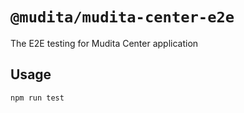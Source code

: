 # `@mudita/mudita-center-e2e`

The E2E testing for Mudita Center application

## Usage

`npm run test`
